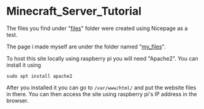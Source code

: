 # Minecraft_Server_Tutorial

The files you find under "[files](https://github.com/Hamid3DATA/Minecraft_Server_Tutorial/tree/main/files)" folder were created using Nicepage as a test.

The page i made myself are under the folder named "[my_files](https://github.com/Hamid3DATA/Minecraft_Server_Tutorial/tree/main/my_files)".

To host this site locally using raspberry pi you will need "Apache2". You can install it using
```
sudo apt install apache2
```

After you installed it you can go to ```/var/www/html/``` and put the website files in there. You can then access the site using raspberry pi's IP address in the browser.
